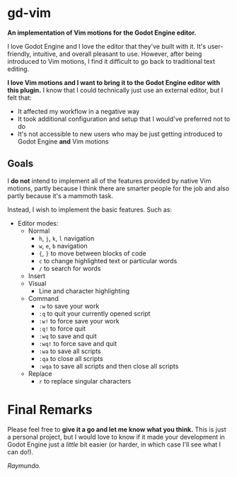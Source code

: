 # gd-vim
**An implementation of Vim motions for the Godot Engine editor.**

I love Godot Engine and I love the editor that they've built with it. It's user-friendly,
intuitive, and overall pleasant to use. However, after being introduced to Vim motions, I find
it difficult to go back to traditional text editing.

**I love Vim motions and I want to bring it to the Godot Engine editor with this plugin.** I know that 
I could technically just use an external editor, but I felt that:

- It affected my workflow in a negative way
- It took additional configuration and setup that I would've preferred not to do 
- It's not accessible to new users who may be just getting introduced to Godot Engine **and** Vim motions

## Goals
I **do not** intend to implement all of the features provided by native Vim motions, partly because I think 
there are smarter people for the job and also partly because it's a mammoth task.

Instead, I wish to implement the basic features. Such as:

- Editor modes:
    - Normal
        - `h`, `j`, `k`, `l` navigation
        - `w`, `e`, `b` navigation
        - `{`, `}` to move between blocks of code
        - `c` to change highlighted text or particular words
        - `/` to search for words 
    - Insert
    - Visual
        - Line and character highlighting
    - Command
        - `:w` to save your work 
        - `:q` to quit your currently opened script
        - `:w!` to force save your work 
        - `:q!` to force quit 
        - `:wq` to save and quit 
        - `:wq!` to force save and quit 
        - `:wa` to save all scripts
        - `:qa` to close all scripts 
        - `:wqa` to save all scripts and then close all scripts 
    - Replace
        - `r` to replace singular characters

# Final Remarks
Please feel free to **give it a go and let me know what you think.** This is just a personal project, but I would love 
to know if it made your development in Godot Engine just a *little* bit easier (or harder, in which case I'll see what I can do!).

*Raymundo.*
